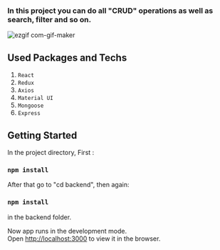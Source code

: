 



### In this project you can do all "CRUD" operations as well as search, filter and so on.

![ezgif com-gif-maker](https://user-images.githubusercontent.com/44974863/99693474-7324fa00-2a9c-11eb-9390-f064733078a7.gif)


## Used Packages and Techs

1. `React`
2. `Redux`
2. `Axios`
4. `Material UI`
5. `Mongoose`
6. `Express`

## Getting Started 

In the project directory, First : 

### `npm install`

After that go to "cd backend", then again:

### `npm install`

in the backend folder.

Now app runs in the development mode.\
Open [http://localhost:3000](http://localhost:3000) to view it in the browser.



